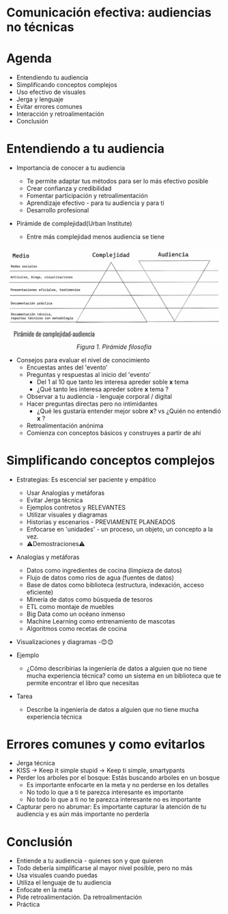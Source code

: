 # Comunicación efectiva: audiencias no técnicas

# Agenda
* Entendiendo tu audiencia
* Simplificando conceptos complejos
* Uso efectivo de visuales
* Jerga y lenguaje
* Evitar errores comunes
* Interacción y retroalimentación
* Conclusión

# Entendiendo a tu audiencia

* Importancia de conocer a tu audiencia
    - Te permite adaptar tus métodos para ser lo más efectivo posible
    - Crear confianza y credibilidad
    - Fomentar participación y retroalimentación
    - Aprendizaje efectivo - para tu audiencia y para ti
    - Desarrollo profesional

* Pirámide de complejidad(Urban Institute)
    - Entre más complejidad menos audiencia se tiene   
    
<p align="center">
    <img src="Pyramid_Philosophy_es.png" />
    <em><br>Figura 1. Pirámide filosofía </em>
</p>

* Consejos para evaluar el nivel de conocimiento
    - Encuestas antes del 'evento'
    - Preguntas y respuestas al inicio del 'evento'
        + Del 1 al 10 que tanto les interesa apreder soble __x__ tema
        + ¿Qué tanto les interesa apreder sobre __x__ tema ?
    - Observar a tu audiencia - lenguaje corporal / digital
    - Hacer preguntas directas pero no intimidantes
        + ¿Qué les gustaría entender mejor sobre __x__? vs ¿Quién no entendió __x__ ?
    - Retroalimentación anónima
    - Comienza con conceptos básicos y construyes a partir de ahí

# Simplificando conceptos complejos

* Estrategias: Es escencial ser paciente y empático
    - Usar Analogías y metáforas
    - Evitar Jerga técnica
    - Ejemplos contretos y RELEVANTES
    - Utilizar visuales y diagramas
    - Historias y escenarios - PREVIAMENTE PLANEADOS
    - Enfocarse en 'unidades' - un proceso, un objeto, un concepto a la vez.
    - ⚠️Demostraciones⚠️

* Analogías y metáforas
    - Datos como ingredientes de cocina (limpíeza de datos)
    - Flujo de datos como ríos de agua (fuentes de datos)
    - Base de datos como biblioteca (estructura, indexación, acceso eficiente)
    - Minería de datos como búsqueda de tesoros
    - ETL como montaje de muebles
    - Big Data como un océano inmenso
    - Machine Learning como entrenamiento de mascotas
    - Algoritmos como recetas de cocina

* Visualizaciones y diagramas
    -😊😊

* Ejemplo 
    - ¿Cómo describirias la ingeniería de datos a alguien que no tiene mucha experiencia técnica? como un sistema en un biblioteca que te permite encontrar el libro que necesitas

* Tarea
    - Describe la ingeniería de datos a alguien que no tiene mucha experiencia técnica

# Errores comunes y como evitarlos

- Jerga técnica
- KISS -> Keep it simple stupid -> Keep ti simple, smartypants
- Perder los arboles por el bosque: Estás buscando arboles en un bosque
    + Es importante enfocarte en la meta y no perderse en los detalles
    + No todo lo que a ti te parezca interesante es importante
    + No todo lo que a ti no te parezca interesante no es importante
- Capturar pero no abrumar: Es importante capturar la atención de tu audiencia y es aún más importante no perderla 

# Conclusión

* Entiende a tu audiencia - quienes son y que quieren
* Todo debería simplificarse al mayor nivel posible, pero no más
* Usa visuales cuando puedas
* Utiliza el lenguaje de tu audiencia
* Enfocate en la meta
* Pide retroalimentación. Da retroalimentación
* Práctica